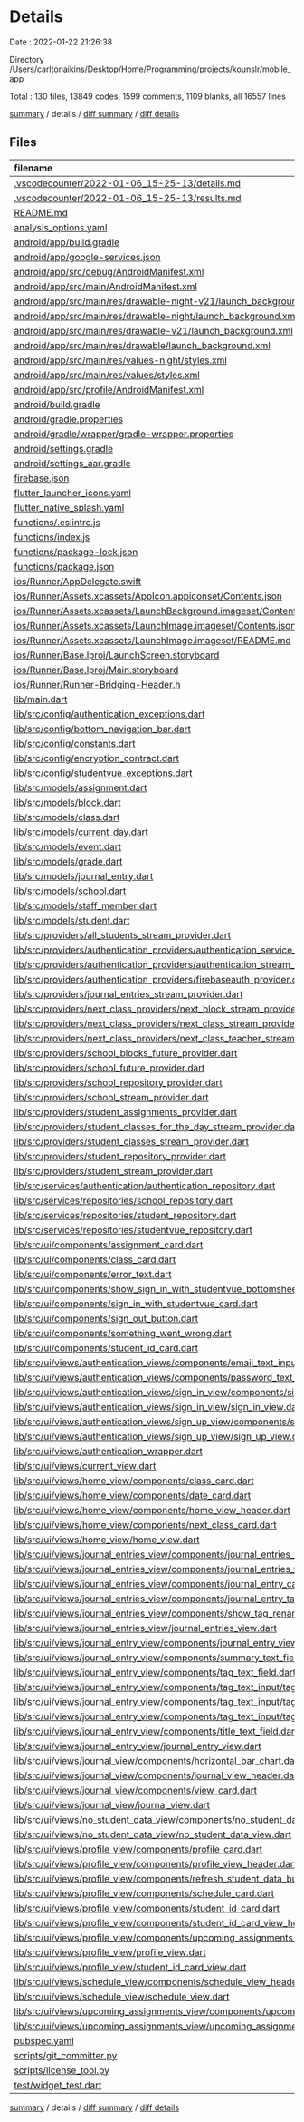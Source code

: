 # Details

Date : 2022-01-22 21:26:38

Directory /Users/carltonaikins/Desktop/Home/Programming/projects/kounslr/mobile_app

Total : 130 files,  13849 codes, 1599 comments, 1109 blanks, all 16557 lines

[summary](results.md) / details / [diff summary](diff.md) / [diff details](diff-details.md)

## Files
| filename | language | code | comment | blank | total |
| :--- | :--- | ---: | ---: | ---: | ---: |
| [.vscodecounter/2022-01-06_15-25-13/details.md](/.vscodecounter/2022-01-06_15-25-13/details.md) | Markdown | 129 | 0 | 6 | 135 |
| [.vscodecounter/2022-01-06_15-25-13/results.md](/.vscodecounter/2022-01-06_15-25-13/results.md) | Markdown | 83 | 0 | 7 | 90 |
| [README.md](/README.md) | Markdown | 15 | 0 | 9 | 24 |
| [analysis_options.yaml](/analysis_options.yaml) | YAML | 3 | 23 | 3 | 29 |
| [android/app/build.gradle](/android/app/build.gradle) | Groovy | 52 | 2 | 12 | 66 |
| [android/app/google-services.json](/android/app/google-services.json) | JSON | 54 | 0 | 0 | 54 |
| [android/app/src/debug/AndroidManifest.xml](/android/app/src/debug/AndroidManifest.xml) | XML | 4 | 3 | 1 | 8 |
| [android/app/src/main/AndroidManifest.xml](/android/app/src/main/AndroidManifest.xml) | XML | 30 | 11 | 1 | 42 |
| [android/app/src/main/res/drawable-night-v21/launch_background.xml](/android/app/src/main/res/drawable-night-v21/launch_background.xml) | XML | 6 | 0 | 0 | 6 |
| [android/app/src/main/res/drawable-night/launch_background.xml](/android/app/src/main/res/drawable-night/launch_background.xml) | XML | 6 | 0 | 0 | 6 |
| [android/app/src/main/res/drawable-v21/launch_background.xml](/android/app/src/main/res/drawable-v21/launch_background.xml) | XML | 6 | 0 | 0 | 6 |
| [android/app/src/main/res/drawable/launch_background.xml](/android/app/src/main/res/drawable/launch_background.xml) | XML | 6 | 0 | 0 | 6 |
| [android/app/src/main/res/values-night/styles.xml](/android/app/src/main/res/values-night/styles.xml) | XML | 10 | 9 | 0 | 19 |
| [android/app/src/main/res/values/styles.xml](/android/app/src/main/res/values/styles.xml) | XML | 10 | 9 | 0 | 19 |
| [android/app/src/profile/AndroidManifest.xml](/android/app/src/profile/AndroidManifest.xml) | XML | 4 | 3 | 1 | 8 |
| [android/build.gradle](/android/build.gradle) | Groovy | 29 | 0 | 5 | 34 |
| [android/gradle.properties](/android/gradle.properties) | Properties | 3 | 0 | 0 | 3 |
| [android/gradle/wrapper/gradle-wrapper.properties](/android/gradle/wrapper/gradle-wrapper.properties) | Properties | 5 | 1 | 1 | 7 |
| [android/settings.gradle](/android/settings.gradle) | Groovy | 8 | 0 | 4 | 12 |
| [android/settings_aar.gradle](/android/settings_aar.gradle) | Groovy | 1 | 0 | 1 | 2 |
| [firebase.json](/firebase.json) | JSON | 21 | 0 | 1 | 22 |
| [flutter_launcher_icons.yaml](/flutter_launcher_icons.yaml) | YAML | 4 | 0 | 1 | 5 |
| [flutter_native_splash.yaml](/flutter_native_splash.yaml) | YAML | 3 | 60 | 10 | 73 |
| [functions/.eslintrc.js](/functions/.eslintrc.js) | JavaScript | 12 | 0 | 1 | 13 |
| [functions/index.js](/functions/index.js) | JavaScript | 78 | 1 | 15 | 94 |
| [functions/package-lock.json](/functions/package-lock.json) | JSON | 6,755 | 0 | 1 | 6,756 |
| [functions/package.json](/functions/package.json) | JSON | 27 | 0 | 1 | 28 |
| [ios/Runner/AppDelegate.swift](/ios/Runner/AppDelegate.swift) | Swift | 12 | 2 | 2 | 16 |
| [ios/Runner/Assets.xcassets/AppIcon.appiconset/Contents.json](/ios/Runner/Assets.xcassets/AppIcon.appiconset/Contents.json) | JSON | 330 | 0 | 1 | 331 |
| [ios/Runner/Assets.xcassets/LaunchBackground.imageset/Contents.json](/ios/Runner/Assets.xcassets/LaunchBackground.imageset/Contents.json) | JSON | 52 | 0 | 1 | 53 |
| [ios/Runner/Assets.xcassets/LaunchImage.imageset/Contents.json](/ios/Runner/Assets.xcassets/LaunchImage.imageset/Contents.json) | JSON | 23 | 0 | 1 | 24 |
| [ios/Runner/Assets.xcassets/LaunchImage.imageset/README.md](/ios/Runner/Assets.xcassets/LaunchImage.imageset/README.md) | Markdown | 3 | 0 | 2 | 5 |
| [ios/Runner/Base.lproj/LaunchScreen.storyboard](/ios/Runner/Base.lproj/LaunchScreen.storyboard) | XML | 43 | 1 | 0 | 44 |
| [ios/Runner/Base.lproj/Main.storyboard](/ios/Runner/Base.lproj/Main.storyboard) | XML | 28 | 1 | 1 | 30 |
| [ios/Runner/Runner-Bridging-Header.h](/ios/Runner/Runner-Bridging-Header.h) | C++ | 1 | 0 | 1 | 2 |
| [lib/main.dart](/lib/main.dart) | Dart | 49 | 23 | 13 | 85 |
| [lib/src/config/authentication_exceptions.dart](/lib/src/config/authentication_exceptions.dart) | Dart | 41 | 17 | 5 | 63 |
| [lib/src/config/bottom_navigation_bar.dart](/lib/src/config/bottom_navigation_bar.dart) | Dart | 41 | 17 | 5 | 63 |
| [lib/src/config/constants.dart](/lib/src/config/constants.dart) | Dart | 1 | 18 | 2 | 21 |
| [lib/src/config/encryption_contract.dart](/lib/src/config/encryption_contract.dart) | Dart | 4 | 17 | 2 | 23 |
| [lib/src/config/studentvue_exceptions.dart](/lib/src/config/studentvue_exceptions.dart) | Dart | 17 | 0 | 6 | 23 |
| [lib/src/models/assignment.dart](/lib/src/models/assignment.dart) | Dart | 136 | 17 | 18 | 171 |
| [lib/src/models/block.dart](/lib/src/models/block.dart) | Dart | 60 | 17 | 17 | 94 |
| [lib/src/models/class.dart](/lib/src/models/class.dart) | Dart | 152 | 17 | 29 | 198 |
| [lib/src/models/current_day.dart](/lib/src/models/current_day.dart) | Dart | 136 | 17 | 19 | 172 |
| [lib/src/models/event.dart](/lib/src/models/event.dart) | Dart | 60 | 17 | 17 | 94 |
| [lib/src/models/grade.dart](/lib/src/models/grade.dart) | Dart | 60 | 17 | 15 | 92 |
| [lib/src/models/journal_entry.dart](/lib/src/models/journal_entry.dart) | Dart | 103 | 17 | 16 | 136 |
| [lib/src/models/school.dart](/lib/src/models/school.dart) | Dart | 112 | 17 | 17 | 146 |
| [lib/src/models/staff_member.dart](/lib/src/models/staff_member.dart) | Dart | 93 | 17 | 15 | 125 |
| [lib/src/models/student.dart](/lib/src/models/student.dart) | Dart | 256 | 17 | 44 | 317 |
| [lib/src/providers/all_students_stream_provider.dart](/lib/src/providers/all_students_stream_provider.dart) | Dart | 7 | 17 | 4 | 28 |
| [lib/src/providers/authentication_providers/authentication_service_provider.dart](/lib/src/providers/authentication_providers/authentication_service_provider.dart) | Dart | 6 | 17 | 4 | 27 |
| [lib/src/providers/authentication_providers/authentication_stream_provider.dart](/lib/src/providers/authentication_providers/authentication_stream_provider.dart) | Dart | 6 | 17 | 4 | 27 |
| [lib/src/providers/authentication_providers/firebaseauth_provider.dart](/lib/src/providers/authentication_providers/firebaseauth_provider.dart) | Dart | 5 | 17 | 3 | 25 |
| [lib/src/providers/journal_entries_stream_provider.dart](/lib/src/providers/journal_entries_stream_provider.dart) | Dart | 15 | 17 | 4 | 36 |
| [lib/src/providers/next_class_providers/next_block_stream_provider.dart](/lib/src/providers/next_class_providers/next_block_stream_provider.dart) | Dart | 14 | 17 | 4 | 35 |
| [lib/src/providers/next_class_providers/next_class_stream_provider.dart](/lib/src/providers/next_class_providers/next_class_stream_provider.dart) | Dart | 14 | 17 | 4 | 35 |
| [lib/src/providers/next_class_providers/next_class_teacher_stream_provider.dart](/lib/src/providers/next_class_providers/next_class_teacher_stream_provider.dart) | Dart | 15 | 17 | 4 | 36 |
| [lib/src/providers/school_blocks_future_provider.dart](/lib/src/providers/school_blocks_future_provider.dart) | Dart | 14 | 17 | 4 | 35 |
| [lib/src/providers/school_future_provider.dart](/lib/src/providers/school_future_provider.dart) | Dart | 6 | 17 | 4 | 27 |
| [lib/src/providers/school_repository_provider.dart](/lib/src/providers/school_repository_provider.dart) | Dart | 13 | 17 | 4 | 34 |
| [lib/src/providers/school_stream_provider.dart](/lib/src/providers/school_stream_provider.dart) | Dart | 14 | 17 | 5 | 36 |
| [lib/src/providers/student_assignments_provider.dart](/lib/src/providers/student_assignments_provider.dart) | Dart | 15 | 17 | 4 | 36 |
| [lib/src/providers/student_classes_for_the_day_stream_provider.dart](/lib/src/providers/student_classes_for_the_day_stream_provider.dart) | Dart | 14 | 17 | 4 | 35 |
| [lib/src/providers/student_classes_stream_provider.dart](/lib/src/providers/student_classes_stream_provider.dart) | Dart | 14 | 17 | 4 | 35 |
| [lib/src/providers/student_repository_provider.dart](/lib/src/providers/student_repository_provider.dart) | Dart | 5 | 17 | 4 | 26 |
| [lib/src/providers/student_stream_provider.dart](/lib/src/providers/student_stream_provider.dart) | Dart | 14 | 17 | 4 | 35 |
| [lib/src/services/authentication/authentication_repository.dart](/lib/src/services/authentication/authentication_repository.dart) | Dart | 87 | 17 | 22 | 126 |
| [lib/src/services/repositories/school_repository.dart](/lib/src/services/repositories/school_repository.dart) | Dart | 116 | 17 | 39 | 172 |
| [lib/src/services/repositories/student_repository.dart](/lib/src/services/repositories/student_repository.dart) | Dart | 382 | 26 | 93 | 501 |
| [lib/src/services/repositories/studentvue_repository.dart](/lib/src/services/repositories/studentvue_repository.dart) | Dart | 366 | 29 | 73 | 468 |
| [lib/src/ui/components/assignment_card.dart](/lib/src/ui/components/assignment_card.dart) | Dart | 76 | 17 | 8 | 101 |
| [lib/src/ui/components/class_card.dart](/lib/src/ui/components/class_card.dart) | Dart | 95 | 17 | 10 | 122 |
| [lib/src/ui/components/error_text.dart](/lib/src/ui/components/error_text.dart) | Dart | 14 | 17 | 4 | 35 |
| [lib/src/ui/components/show_sign_in_with_studentvue_bottomsheet.dart](/lib/src/ui/components/show_sign_in_with_studentvue_bottomsheet.dart) | Dart | 173 | 0 | 11 | 184 |
| [lib/src/ui/components/sign_in_with_studentvue_card.dart](/lib/src/ui/components/sign_in_with_studentvue_card.dart) | Dart | 46 | 17 | 6 | 69 |
| [lib/src/ui/components/sign_out_button.dart](/lib/src/ui/components/sign_out_button.dart) | Dart | 19 | 17 | 5 | 41 |
| [lib/src/ui/components/something_went_wrong.dart](/lib/src/ui/components/something_went_wrong.dart) | Dart | 31 | 17 | 5 | 53 |
| [lib/src/ui/components/student_id_card.dart](/lib/src/ui/components/student_id_card.dart) | Dart | 78 | 26 | 7 | 111 |
| [lib/src/ui/views/authentication_views/components/email_text_input.dart](/lib/src/ui/views/authentication_views/components/email_text_input.dart) | Dart | 19 | 0 | 4 | 23 |
| [lib/src/ui/views/authentication_views/components/password_text_input.dart](/lib/src/ui/views/authentication_views/components/password_text_input.dart) | Dart | 19 | 0 | 4 | 23 |
| [lib/src/ui/views/authentication_views/sign_in_view/components/sign_in_view_header.dart](/lib/src/ui/views/authentication_views/sign_in_view/components/sign_in_view_header.dart) | Dart | 25 | 0 | 3 | 28 |
| [lib/src/ui/views/authentication_views/sign_in_view/sign_in_view.dart](/lib/src/ui/views/authentication_views/sign_in_view/sign_in_view.dart) | Dart | 147 | 17 | 12 | 176 |
| [lib/src/ui/views/authentication_views/sign_up_view/components/sign_up_view_header.dart](/lib/src/ui/views/authentication_views/sign_up_view/components/sign_up_view_header.dart) | Dart | 18 | 0 | 3 | 21 |
| [lib/src/ui/views/authentication_views/sign_up_view/sign_up_view.dart](/lib/src/ui/views/authentication_views/sign_up_view/sign_up_view.dart) | Dart | 96 | 17 | 9 | 122 |
| [lib/src/ui/views/authentication_wrapper.dart](/lib/src/ui/views/authentication_wrapper.dart) | Dart | 69 | 17 | 13 | 99 |
| [lib/src/ui/views/current_view.dart](/lib/src/ui/views/current_view.dart) | Dart | 105 | 17 | 14 | 136 |
| [lib/src/ui/views/home_view/components/class_card.dart](/lib/src/ui/views/home_view/components/class_card.dart) | Dart | 96 | 20 | 11 | 127 |
| [lib/src/ui/views/home_view/components/date_card.dart](/lib/src/ui/views/home_view/components/date_card.dart) | Dart | 34 | 17 | 8 | 59 |
| [lib/src/ui/views/home_view/components/home_view_header.dart](/lib/src/ui/views/home_view/components/home_view_header.dart) | Dart | 35 | 17 | 7 | 59 |
| [lib/src/ui/views/home_view/components/next_class_card.dart](/lib/src/ui/views/home_view/components/next_class_card.dart) | Dart | 147 | 17 | 6 | 170 |
| [lib/src/ui/views/home_view/home_view.dart](/lib/src/ui/views/home_view/home_view.dart) | Dart | 234 | 20 | 16 | 270 |
| [lib/src/ui/views/journal_entries_view/components/journal_entries_list_view.dart](/lib/src/ui/views/journal_entries_view/components/journal_entries_list_view.dart) | Dart | 98 | 0 | 11 | 109 |
| [lib/src/ui/views/journal_entries_view/components/journal_entries_view_header.dart](/lib/src/ui/views/journal_entries_view/components/journal_entries_view_header.dart) | Dart | 11 | 17 | 4 | 32 |
| [lib/src/ui/views/journal_entries_view/components/journal_entry_card.dart](/lib/src/ui/views/journal_entries_view/components/journal_entry_card.dart) | Dart | 98 | 17 | 9 | 124 |
| [lib/src/ui/views/journal_entries_view/components/journal_entry_tag_card.dart](/lib/src/ui/views/journal_entries_view/components/journal_entry_tag_card.dart) | Dart | 72 | 17 | 10 | 99 |
| [lib/src/ui/views/journal_entries_view/components/show_tag_rename_bottom_sheet.dart](/lib/src/ui/views/journal_entries_view/components/show_tag_rename_bottom_sheet.dart) | Dart | 98 | 0 | 4 | 102 |
| [lib/src/ui/views/journal_entries_view/journal_entries_view.dart](/lib/src/ui/views/journal_entries_view/journal_entries_view.dart) | Dart | 32 | 17 | 8 | 57 |
| [lib/src/ui/views/journal_entry_view/components/journal_entry_view_header.dart](/lib/src/ui/views/journal_entry_view/components/journal_entry_view_header.dart) | Dart | 41 | 17 | 5 | 63 |
| [lib/src/ui/views/journal_entry_view/components/summary_text_field.dart](/lib/src/ui/views/journal_entry_view/components/summary_text_field.dart) | Dart | 28 | 17 | 5 | 50 |
| [lib/src/ui/views/journal_entry_view/components/tag_text_field.dart](/lib/src/ui/views/journal_entry_view/components/tag_text_field.dart) | Dart | 78 | 17 | 10 | 105 |
| [lib/src/ui/views/journal_entry_view/components/tag_text_input/tag_styler.dart](/lib/src/ui/views/journal_entry_view/components/tag_text_input/tag_styler.dart) | Dart | 25 | 8 | 10 | 43 |
| [lib/src/ui/views/journal_entry_view/components/tag_text_input/tag_text_input.dart](/lib/src/ui/views/journal_entry_view/components/tag_text_input/tag_text_input.dart) | Dart | 256 | 11 | 32 | 299 |
| [lib/src/ui/views/journal_entry_view/components/tag_text_input/tag_text_input_styler.dart](/lib/src/ui/views/journal_entry_view/components/tag_text_input/tag_text_input_styler.dart) | Dart | 35 | 11 | 14 | 60 |
| [lib/src/ui/views/journal_entry_view/components/title_text_field.dart](/lib/src/ui/views/journal_entry_view/components/title_text_field.dart) | Dart | 30 | 17 | 5 | 52 |
| [lib/src/ui/views/journal_entry_view/journal_entry_view.dart](/lib/src/ui/views/journal_entry_view/journal_entry_view.dart) | Dart | 72 | 17 | 14 | 103 |
| [lib/src/ui/views/journal_view/components/horizontal_bar_chart.dart](/lib/src/ui/views/journal_view/components/horizontal_bar_chart.dart) | Dart | 85 | 17 | 9 | 111 |
| [lib/src/ui/views/journal_view/components/journal_view_header.dart](/lib/src/ui/views/journal_view/components/journal_view_header.dart) | Dart | 26 | 17 | 6 | 49 |
| [lib/src/ui/views/journal_view/components/view_card.dart](/lib/src/ui/views/journal_view/components/view_card.dart) | Dart | 37 | 17 | 5 | 59 |
| [lib/src/ui/views/journal_view/journal_view.dart](/lib/src/ui/views/journal_view/journal_view.dart) | Dart | 86 | 17 | 12 | 115 |
| [lib/src/ui/views/no_student_data_view/components/no_student_data_view_header.dart](/lib/src/ui/views/no_student_data_view/components/no_student_data_view_header.dart) | Dart | 30 | 0 | 3 | 33 |
| [lib/src/ui/views/no_student_data_view/no_student_data_view.dart](/lib/src/ui/views/no_student_data_view/no_student_data_view.dart) | Dart | 18 | 17 | 6 | 41 |
| [lib/src/ui/views/profile_view/components/profile_card.dart](/lib/src/ui/views/profile_view/components/profile_card.dart) | Dart | 58 | 17 | 7 | 82 |
| [lib/src/ui/views/profile_view/components/profile_view_header.dart](/lib/src/ui/views/profile_view/components/profile_view_header.dart) | Dart | 13 | 17 | 4 | 34 |
| [lib/src/ui/views/profile_view/components/refresh_student_data_button.dart](/lib/src/ui/views/profile_view/components/refresh_student_data_button.dart) | Dart | 37 | 0 | 4 | 41 |
| [lib/src/ui/views/profile_view/components/schedule_card.dart](/lib/src/ui/views/profile_view/components/schedule_card.dart) | Dart | 42 | 17 | 6 | 65 |
| [lib/src/ui/views/profile_view/components/student_id_card.dart](/lib/src/ui/views/profile_view/components/student_id_card.dart) | Dart | 46 | 17 | 6 | 69 |
| [lib/src/ui/views/profile_view/components/student_id_card_view_header.dart](/lib/src/ui/views/profile_view/components/student_id_card_view_header.dart) | Dart | 8 | 17 | 4 | 29 |
| [lib/src/ui/views/profile_view/components/upcoming_assignments_card.dart](/lib/src/ui/views/profile_view/components/upcoming_assignments_card.dart) | Dart | 41 | 17 | 6 | 64 |
| [lib/src/ui/views/profile_view/profile_view.dart](/lib/src/ui/views/profile_view/profile_view.dart) | Dart | 64 | 17 | 8 | 89 |
| [lib/src/ui/views/profile_view/student_id_card_view.dart](/lib/src/ui/views/profile_view/student_id_card_view.dart) | Dart | 31 | 25 | 8 | 64 |
| [lib/src/ui/views/schedule_view/components/schedule_view_header.dart](/lib/src/ui/views/schedule_view/components/schedule_view_header.dart) | Dart | 11 | 17 | 4 | 32 |
| [lib/src/ui/views/schedule_view/schedule_view.dart](/lib/src/ui/views/schedule_view/schedule_view.dart) | Dart | 113 | 17 | 10 | 140 |
| [lib/src/ui/views/upcoming_assignments_view/components/upcoming_assignments_view_header.dart](/lib/src/ui/views/upcoming_assignments_view/components/upcoming_assignments_view_header.dart) | Dart | 15 | 0 | 3 | 18 |
| [lib/src/ui/views/upcoming_assignments_view/upcoming_assignments_view.dart](/lib/src/ui/views/upcoming_assignments_view/upcoming_assignments_view.dart) | Dart | 102 | 17 | 11 | 130 |
| [pubspec.yaml](/pubspec.yaml) | YAML | 54 | 56 | 22 | 132 |
| [scripts/git_committer.py](/scripts/git_committer.py) | Python | 23 | 9 | 12 | 44 |
| [scripts/license_tool.py](/scripts/license_tool.py) | Python | 26 | 8 | 13 | 47 |
| [test/widget_test.dart](/test/widget_test.dart) | Dart | 14 | 10 | 8 | 32 |

[summary](results.md) / details / [diff summary](diff.md) / [diff details](diff-details.md)